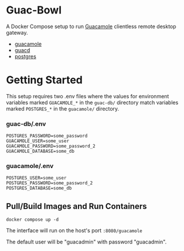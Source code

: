 # Guac-Bowl
A Docker Compose setup to run [Guacamole](https://guacamole.apache.org/) clientless remote desktop gateway.

- [guacamole](https://hub.docker.com/r/guacamole/guacamole)
- [guacd](https://hub.docker.com/r/guacamole/guacd)
- [postgres](https://hub.docker.com/_/postgres)

# Getting Started
This setup requires two .env files where the values for environment variables marked `GUACAMOLE_*` in the `guac-db/` directory match variables marked `POSTGRES_*` in the `guacamole/` directory.

### guac-db/.env
```
POSTGRES_PASSWORD=some_password
GUACAMOLE_USER=some_user
GUACAMOLE_PASSWORD=some_password_2
GUACAMOLE_DATABASE=some_db
```

### guacamole/.env
```
POSTGRES_USER=some_user
POSTGRES_PASSWORD=some_password_2
POSTGRES_DATABASE=some_db
```

## Pull/Build Images and Run Containers
```
docker compose up -d
```
The interface will run on the host's port `:8080/guacamole`

The default user will be "guacadmin" with password "guacadmin".
